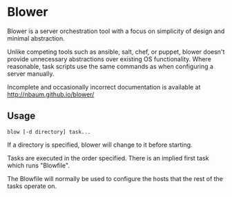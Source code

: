 # Blower

Blower is a server orchestration tool with a focus on simplicity of design and minimal abstraction.

Unlike competing tools such as ansible, salt, chef, or puppet, blower doesn't provide unnecessary abstractions over existing OS functionality. Where reasonable, task scripts use the same commands as when configuring a server manually.

Incomplete and occasionally incorrect documentation is available at http://nbaum.github.io/blower/

## Usage

    blow [-d directory] task...

If a directory is specified, blower will change to it before starting.

Tasks are executed in the order specified. There is an implied first task which runs "Blowfile".

The Blowfile will normally be used to configure the hosts that the rest of the tasks operate on.
